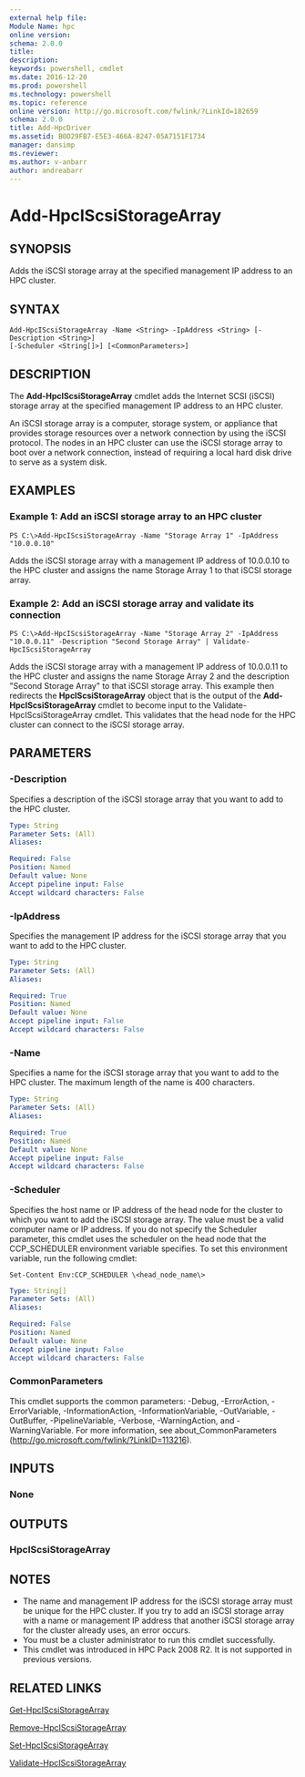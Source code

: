```yaml
---
external help file:
Module Name: hpc
online version:
schema: 2.0.0
title:
description:
keywords: powershell, cmdlet
ms.date: 2016-12-20
ms.prod: powershell
ms.technology: powershell
ms.topic: reference
online version: http://go.microsoft.com/fwlink/?LinkId=182659
schema: 2.0.0
title: Add-HpcDriver
ms.assetid: B0D29FB7-E5E3-466A-8247-05A7151F1734
manager: dansimp
ms.reviewer:
ms.author: v-anbarr
author: andreabarr
---
```


# Add-HpcIScsiStorageArray

## SYNOPSIS
Adds the iSCSI storage array at the specified management IP address to an HPC cluster.

## SYNTAX

```
Add-HpcIScsiStorageArray -Name <String> -IpAddress <String> [-Description <String>]
[-Scheduler <String[]>] [<CommonParameters>]
```

## DESCRIPTION
The **Add-HpcIScsiStorageArray** cmdlet adds the Internet SCSI (iSCSI) storage array at the specified management IP address to an HPC cluster.

An iSCSI storage array is a computer, storage system, or appliance that provides storage resources over a network connection by using the iSCSI protocol.
The nodes in an HPC cluster can use the iSCSI storage array to boot over a network connection, instead of requiring a local hard disk drive to serve as a system disk.

## EXAMPLES

### Example 1: Add an iSCSI storage array to an HPC cluster
```
PS C:\>Add-HpcIScsiStorageArray -Name "Storage Array 1" -IpAddress "10.0.0.10"
```

Adds the iSCSI storage array with a management IP address of 10.0.0.10 to the HPC cluster and assigns the name Storage Array 1 to that iSCSI storage array.

### Example 2: Add an iSCSI storage array and validate its connection
```
PS C:\>Add-HpcIScsiStorageArray -Name "Storage Array 2" -IpAddress "10.0.0.11" -Description "Second Storage Array" | Validate-HpcIScsiStorageArray
```

Adds the iSCSI storage array with a management IP address of 10.0.0.11 to the HPC cluster and assigns the name Storage Array 2 and the description "Second Storage Array" to that iSCSI storage array.
This example then redirects the **HpcIScsiStorageArray** object that is the output of the **Add-HpcIScsiStorageArray** cmdlet to become input to the Validate-HpcIScsiStorageArray cmdlet.
This validates that the head node for the HPC cluster can connect to the iSCSI storage array.

## PARAMETERS

### -Description
Specifies a description of the iSCSI storage array that you want to add to the HPC cluster.

```yaml
Type: String
Parameter Sets: (All)
Aliases:

Required: False
Position: Named
Default value: None
Accept pipeline input: False
Accept wildcard characters: False
```

### -IpAddress
Specifies the management IP address for the iSCSI storage array that you want to add to the HPC cluster.

```yaml
Type: String
Parameter Sets: (All)
Aliases:

Required: True
Position: Named
Default value: None
Accept pipeline input: False
Accept wildcard characters: False
```

### -Name
Specifies a name for the iSCSI storage array that you want to add to the HPC cluster.
The maximum length of the name is 400 characters.

```yaml
Type: String
Parameter Sets: (All)
Aliases:

Required: True
Position: Named
Default value: None
Accept pipeline input: False
Accept wildcard characters: False
```

### -Scheduler
Specifies the host name or IP address of the head node for the cluster to which you want to add the iSCSI storage array.
The value must be a valid computer name or IP address.
If you do not specify the Scheduler parameter, this cmdlet uses the scheduler on the head node that the CCP_SCHEDULER environment variable specifies.
To set this environment variable, run the following cmdlet:

`Set-Content Env:CCP_SCHEDULER \<head_node_name\>`

```yaml
Type: String[]
Parameter Sets: (All)
Aliases:

Required: False
Position: Named
Default value: None
Accept pipeline input: False
Accept wildcard characters: False
```

### CommonParameters
This cmdlet supports the common parameters: -Debug, -ErrorAction, -ErrorVariable, -InformationAction, -InformationVariable, -OutVariable, -OutBuffer, -PipelineVariable, -Verbose, -WarningAction, and -WarningVariable. For more information, see about_CommonParameters (http://go.microsoft.com/fwlink/?LinkID=113216).

## INPUTS

### None

## OUTPUTS

### HpcIScsiStorageArray

## NOTES
* The name and management IP address for the iSCSI storage array must be unique for the HPC cluster. If you try to add an iSCSI storage array with a name or management IP address that another iSCSI storage array for the cluster already uses, an error occurs.
* You must be a cluster administrator to run this cmdlet successfully.
* This cmdlet was introduced in HPC Pack 2008 R2. It is not supported in previous versions.

## RELATED LINKS

[Get-HpcIScsiStorageArray](./Get-HpcIScsiStorageArray.md)

[Remove-HpcIScsiStorageArray](./Remove-HpcIScsiStorageArray.md)

[Set-HpcIScsiStorageArray](./Set-HpcIScsiStorageArray.md)

[Validate-HpcIScsiStorageArray](./Validate-HpcIScsiStorageArray.md)
